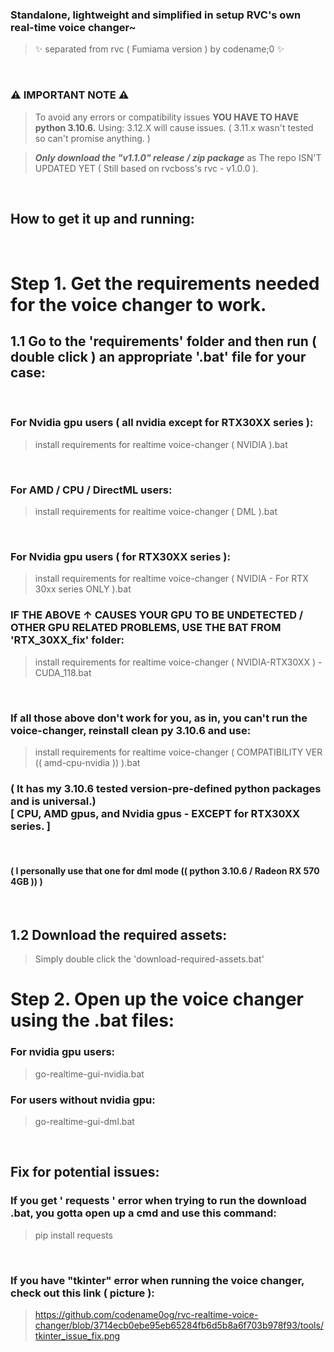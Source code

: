 ### Standalone, lightweight and simplified in setup RVC's own real-time voice changer~
> ✨ separated from rvc ( Fumiama version ) by codename;0 ✨

⠀<br />
### ⚠️ IMPORTANT NOTE ⚠️
> To avoid any errors or compatibility issues **YOU HAVE TO HAVE python 3.10.6.** Using: 3.12.X will cause issues. ( 3.11.x wasn't tested so can't promise anything. )

> ***Only download the "v1.1.0" release / zip package*** as The repo ISN'T UPDATED YET ( Still based on rvcboss's rvc - v1.0.0 ).

⠀<br />
## How to get it up and running:

⠀<br />
# Step 1. Get the requirements needed for the voice changer to work.

## 1.1 Go to the 'requirements' folder and then run ( double click ) an appropriate '.bat' file for your case:

⠀<br />
### For Nvidia gpu users ( all nvidia except for RTX30XX series ):
> install requirements for realtime voice-changer ( NVIDIA ).bat

⠀<br />
### For AMD / CPU / DirectML users:
> install requirements for realtime voice-changer ( DML ).bat

⠀<br />
### For Nvidia gpu users ( for RTX30XX series ):
> install requirements for realtime voice-changer ( NVIDIA - For RTX 30xx series ONLY ).bat
### IF THE ABOVE ↑ CAUSES YOUR GPU TO BE UNDETECTED / OTHER GPU RELATED PROBLEMS, USE THE BAT FROM 'RTX_30XX_fix' folder:
> install requirements for realtime voice-changer ( NVIDIA-RTX30XX ) - CUDA_118.bat

⠀<br />
### If all those above don't work for you, as in, you can't run the voice-changer, reinstall clean py 3.10.6 and use:
> install requirements for realtime voice-changer ( COMPATIBILITY VER  (( amd-cpu-nvidia ))  ).bat
### ( It has my 3.10.6 tested version-pre-defined python packages and is universal.)⠀<br />[ CPU, AMD gpus, and Nvidia gpus - EXCEPT for RTX30XX series. ]
⠀<br />
#### ( I personally use that one for dml mode (( python 3.10.6 / Radeon RX 570 4GB )) )

⠀<br />
## 1.2 Download the required assets:
> Simply double click the 'download-required-assets.bat'

# Step 2. Open up the voice changer using the .bat files:

### For nvidia gpu users:
> go-realtime-gui-nvidia.bat

### For users without nvidia gpu:
> go-realtime-gui-dml.bat

⠀<br />
## Fix for potential issues:

### If you get ' requests ' error when trying to run the download  .bat, you gotta open up a cmd and use this command:
> pip install requests

⠀<br />
### If you have "tkinter" error when running the voice changer, check out this link ( picture ):
> https://github.com/codename0og/rvc-realtime-voice-changer/blob/3714ecb0ebe95eb65284fb6d5b8a6f703b978f93/tools/tkinter_issue_fix.png
